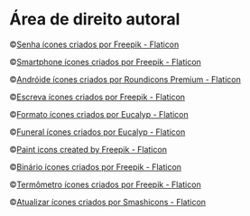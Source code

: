 # Área de direito autoral

 ©️<a href="https://www.flaticon.com/br/icones-gratis/senha" title="senha ícones">Senha ícones criados por Freepik - Flaticon</a>
 
 ©️<a href="https://www.flaticon.com/br/icones-gratis/smartphone" title="smartphone ícones">Smartphone ícones criados por Freepik - Flaticon</a> 
 
 ©️<a href="https://www.flaticon.com/br/icones-gratis/androide" title="andróide ícones">Andróide ícones criados por Roundicons Premium - Flaticon</a>
 
 ©️<a href="https://www.flaticon.com/br/icones-gratis/escreva" title="escreva ícones">Escreva ícones criados por Freepik - Flaticon</a>
  
 ©️<a href="https://www.flaticon.com/br/icones-gratis/formato" title="formato ícones">Formato ícones criados por Eucalyp - Flaticon</a>
  
 ©️<a href="https://www.flaticon.com/br/icones-gratis/funeral" title="funeral ícones">Funeral ícones criados por Eucalyp - Flaticon</a>
 
 ©️<a href="https://www.flaticon.com/free-icons/paint" title="paint icons">Paint icons created by Freepik - Flaticon</a>
 
 ©️<a href="https://www.flaticon.com/br/icones-gratis/binario" title="binário ícones">Binário ícones criados por Freepik - Flaticon</a>
 
 ©️<a href="https://www.flaticon.com/br/icones-gratis/termometro" title="termômetro ícones">Termômetro ícones criados por Freepik - Flaticon</a>
 
 ©️<a href="https://www.flaticon.com/br/icones-gratis/atualizar" title="atualizar ícones">Atualizar ícones criados por Smashicons - Flaticon</a>
